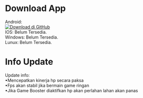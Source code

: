 # Download App
Android:
<br>
[![Download di GitHub](https://img.shields.io/badge/Download%20di%20GitHub-FF0077?style=for-the-badge&logo=github&logoColor=white)](https://github.com/namauser/repositori)
<br>
IOS: Belum Tersedia.
<br>
Windows: Belum Tersedia.
<br>
Lunux: Belum Tersedia.
<p></p>

# Info Update
<p style="margin-bottom: 10px;">
Update info:
  <br>
•Mencepatkan kinerja hp secara paksa
  <br>
•Fps akan stabil jika bermain game ringan
  <br>
•Jika Game Booster diaktifkan hp akan perlahan lahan akan panas
</p>
